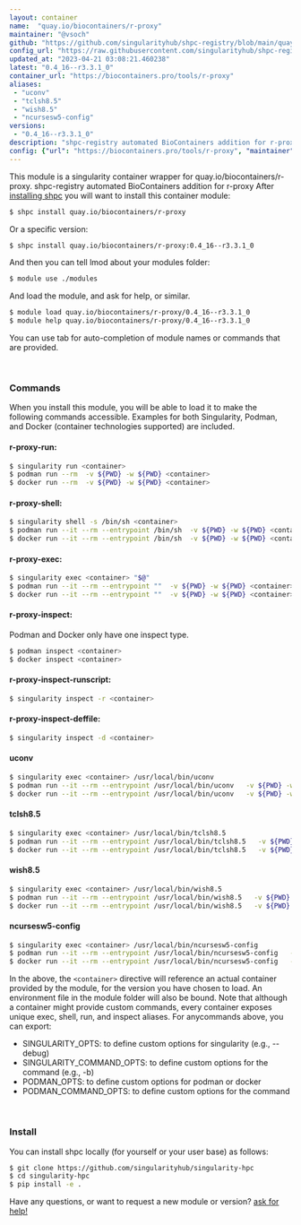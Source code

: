 ```yaml
---
layout: container
name:  "quay.io/biocontainers/r-proxy"
maintainer: "@vsoch"
github: "https://github.com/singularityhub/shpc-registry/blob/main/quay.io/biocontainers/r-proxy/container.yaml"
config_url: "https://raw.githubusercontent.com/singularityhub/shpc-registry/main/quay.io/biocontainers/r-proxy/container.yaml"
updated_at: "2023-04-21 03:08:21.460238"
latest: "0.4_16--r3.3.1_0"
container_url: "https://biocontainers.pro/tools/r-proxy"
aliases:
 - "uconv"
 - "tclsh8.5"
 - "wish8.5"
 - "ncursesw5-config"
versions:
 - "0.4_16--r3.3.1_0"
description: "shpc-registry automated BioContainers addition for r-proxy"
config: {"url": "https://biocontainers.pro/tools/r-proxy", "maintainer": "@vsoch", "description": "shpc-registry automated BioContainers addition for r-proxy", "latest": {"0.4_16--r3.3.1_0": "sha256:49a84da3cfac744b57769c8318ba7e3faebd9ad11ae3f9cce0416d130d04c2e0"}, "tags": {"0.4_16--r3.3.1_0": "sha256:49a84da3cfac744b57769c8318ba7e3faebd9ad11ae3f9cce0416d130d04c2e0"}, "docker": "quay.io/biocontainers/r-proxy", "aliases": {"uconv": "/usr/local/bin/uconv", "tclsh8.5": "/usr/local/bin/tclsh8.5", "wish8.5": "/usr/local/bin/wish8.5", "ncursesw5-config": "/usr/local/bin/ncursesw5-config"}}
---
```


This module is a singularity container wrapper for quay.io/biocontainers/r-proxy.
shpc-registry automated BioContainers addition for r-proxy
After [installing shpc](#install) you will want to install this container module:


```bash
$ shpc install quay.io/biocontainers/r-proxy
```

Or a specific version:

```bash
$ shpc install quay.io/biocontainers/r-proxy:0.4_16--r3.3.1_0
```

And then you can tell lmod about your modules folder:

```bash
$ module use ./modules
```

And load the module, and ask for help, or similar.

```bash
$ module load quay.io/biocontainers/r-proxy/0.4_16--r3.3.1_0
$ module help quay.io/biocontainers/r-proxy/0.4_16--r3.3.1_0
```

You can use tab for auto-completion of module names or commands that are provided.

<br>

### Commands

When you install this module, you will be able to load it to make the following commands accessible.
Examples for both Singularity, Podman, and Docker (container technologies supported) are included.

#### r-proxy-run:

```bash
$ singularity run <container>
$ podman run --rm  -v ${PWD} -w ${PWD} <container>
$ docker run --rm  -v ${PWD} -w ${PWD} <container>
```

#### r-proxy-shell:

```bash
$ singularity shell -s /bin/sh <container>
$ podman run --it --rm --entrypoint /bin/sh  -v ${PWD} -w ${PWD} <container>
$ docker run --it --rm --entrypoint /bin/sh  -v ${PWD} -w ${PWD} <container>
```

#### r-proxy-exec:

```bash
$ singularity exec <container> "$@"
$ podman run --it --rm --entrypoint ""  -v ${PWD} -w ${PWD} <container> "$@"
$ docker run --it --rm --entrypoint ""  -v ${PWD} -w ${PWD} <container> "$@"
```

#### r-proxy-inspect:

Podman and Docker only have one inspect type.

```bash
$ podman inspect <container>
$ docker inspect <container>
```

#### r-proxy-inspect-runscript:

```bash
$ singularity inspect -r <container>
```

#### r-proxy-inspect-deffile:

```bash
$ singularity inspect -d <container>
```


#### uconv

```bash
$ singularity exec <container> /usr/local/bin/uconv
$ podman run --it --rm --entrypoint /usr/local/bin/uconv   -v ${PWD} -w ${PWD} <container> -c " $@"
$ docker run --it --rm --entrypoint /usr/local/bin/uconv   -v ${PWD} -w ${PWD} <container> -c " $@"
```


#### tclsh8.5

```bash
$ singularity exec <container> /usr/local/bin/tclsh8.5
$ podman run --it --rm --entrypoint /usr/local/bin/tclsh8.5   -v ${PWD} -w ${PWD} <container> -c " $@"
$ docker run --it --rm --entrypoint /usr/local/bin/tclsh8.5   -v ${PWD} -w ${PWD} <container> -c " $@"
```


#### wish8.5

```bash
$ singularity exec <container> /usr/local/bin/wish8.5
$ podman run --it --rm --entrypoint /usr/local/bin/wish8.5   -v ${PWD} -w ${PWD} <container> -c " $@"
$ docker run --it --rm --entrypoint /usr/local/bin/wish8.5   -v ${PWD} -w ${PWD} <container> -c " $@"
```


#### ncursesw5-config

```bash
$ singularity exec <container> /usr/local/bin/ncursesw5-config
$ podman run --it --rm --entrypoint /usr/local/bin/ncursesw5-config   -v ${PWD} -w ${PWD} <container> -c " $@"
$ docker run --it --rm --entrypoint /usr/local/bin/ncursesw5-config   -v ${PWD} -w ${PWD} <container> -c " $@"
```



In the above, the `<container>` directive will reference an actual container provided
by the module, for the version you have chosen to load. An environment file in the
module folder will also be bound. Note that although a container
might provide custom commands, every container exposes unique exec, shell, run, and
inspect aliases. For anycommands above, you can export:

 - SINGULARITY_OPTS: to define custom options for singularity (e.g., --debug)
 - SINGULARITY_COMMAND_OPTS: to define custom options for the command (e.g., -b)
 - PODMAN_OPTS: to define custom options for podman or docker
 - PODMAN_COMMAND_OPTS: to define custom options for the command

<br>

### Install

You can install shpc locally (for yourself or your user base) as follows:

```bash
$ git clone https://github.com/singularityhub/singularity-hpc
$ cd singularity-hpc
$ pip install -e .
```

Have any questions, or want to request a new module or version? [ask for help!](https://github.com/singularityhub/singularity-hpc/issues)